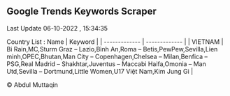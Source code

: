 

## Google Trends Keywords Scraper 
 
Last Update 06-10-2022 , 15:34:35

Country List :
 Name  | Keyword |
| ------------- | ------------- |
| VIETNAM | Bi Rain,MC,Sturm Graz – Lazio,Bình An,Roma – Betis,PewPew,Sevilla,Lien minh,OPEC,Bhutan,Man City – Copenhagen,Chelsea – Milan,Benfica – PSG,Real Madrid – Shakhtar,Juventus – Maccabi Haifa,Omonia – Man Utd,Sevilla – Dortmund,Little Women,U17 Việt Nam,Kim Jung Gi |



© Abdul Muttaqin 
